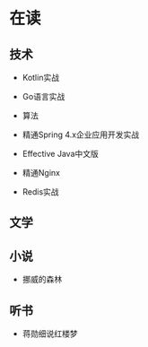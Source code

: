 # 在读

## 技术

- Kotlin实战

- Go语言实战

- 算法

- 精通Spring 4.x企业应用开发实战

- Effective Java中文版

- 精通Nginx

- Redis实战

## 文学

## 小说

- 挪威的森林

## 听书

- 蒋勋细说红楼梦
